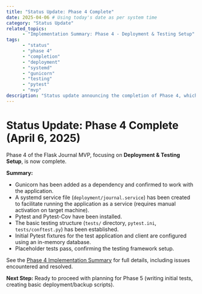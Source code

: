 ```yaml
---
title: "Status Update: Phase 4 Complete"
date: 2025-04-06 # Using today's date as per system time
category: "Status Update"
related_topics:
      - "Implementation Summary: Phase 4 - Deployment & Testing Setup" # Link to ../implementation/04-phase-four-summary.md
tags:
      - "status"
      - "phase 4"
      - "completion"
      - "deployment"
      - "systemd"
      - "gunicorn"
      - "testing"
      - "pytest"
      - "mvp"
description: "Status update announcing the completion of Phase 4, which focused on setting up deployment (Gunicorn, systemd) and the testing framework (Pytest)."
---
```


# Status Update: Phase 4 Complete (April 6, 2025)

Phase 4 of the Flask Journal MVP, focusing on **Deployment & Testing Setup**, is now complete.

**Summary:**
-   Gunicorn has been added as a dependency and confirmed to work with the application.
-   A systemd service file (`deployment/journal.service`) has been created to facilitate running the application as a service (requires manual activation on target machine).
-   Pytest and Pytest-Cov have been installed.
-   The basic testing structure (`tests/` directory, `pytest.ini`, `tests/conftest.py`) has been established.
-   Initial Pytest fixtures for the test application and client are configured using an in-memory database.
-   Placeholder tests pass, confirming the testing framework setup.

See the [Phase 4 Implementation Summary](../implementation/04-phase-four-summary.md) for full details, including issues encountered and resolved.

**Next Step:** Ready to proceed with planning for Phase 5 (writing initial tests, creating basic deployment/backup scripts).